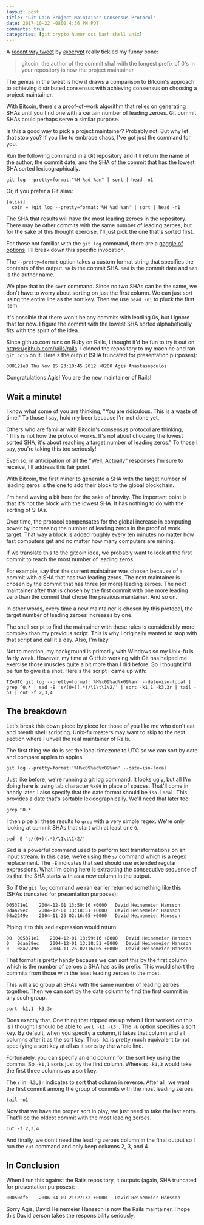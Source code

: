 ```yaml
---
layout: post
title: "Git Coin Project Maintainer Consensus Protocol"
date: 2017-10-22 -0800 4:36 PM PDT
comments: true
categories: [git crypto humor oss bash shell unix]
---
```


A [recent wry tweet](https://twitter.com/bcrypt/status/918222753500508160) by [@bcrypt](https://twitter.com/bcrypt/) really tickled my funny bone:

> gitcoin: the author of the commit sha1 with the longest prefix of 0's in your repository is now the project maintainer

The genius in the tweet is how it draws a comparison to Bitcoin's approach to achieving distributed consensus with achieving consensus on choosing a project maintainer.

With Bitcoin, there's a proof-of-work algorithm that relies on generating SHAs until you find one with a certain number of leading zeroes. Git commit SHAs could perhaps serve a similar purpose.

Is this a good way to pick a project maintainer? Probably not. But why let that stop you? If you like to embrace chaos, I've got just the command for you.

Run the following command in a Git repository and it'll return the name of the author, the commit date, and the SHA of the commit that has the lowest SHA sorted lexicographically.

```
git log --pretty=format:"%H %ad %an" | sort | head -n1
```

Or, if you prefer a Git alias:

```
[alias]
  coin = !git log --pretty=format:'%H %ad %an' | sort | head -n1
```

The SHA that results will have the most leading zeroes in the repository. There may be other commits with the same number of leading zeroes, but for the sake of this thought exercise, I'll just pick the one that's sorted first.

For those not familiar with the `git log` command, there are a [gaggle of options](https://git-scm.com/docs/git-log). I'll break down this specific invocation.

The `--pretty=format` option takes a custom format string that specifies the contents of the output. `%H` is the commit SHA. `%ad` is the commit date and `%an` is the author name.

We pipe that to the `sort` command. Since no two SHAs can be the same, we don't have to worry about sorting on just the first column. We can just sort using the entire line as the sort key. Then we use `head -n1` to pluck the first item.

It's possible that there won't be any commits with leading 0s, but I ignore that for now. I figure the commit with the lowest SHA sorted alphabetically fits with the spirit of the idea.

Since github.com runs on Ruby on Rails, I thought it'd be fun to try it out on https://github.com/rails/rails. I cloned the repository to my machine and ran `git coin` on it. Here's the output (SHA truncated for presentation purposes):

```
000121e8 Thu Nov 15 23:10:45 2012 +0200 Agis Anastasopoulos
```

Congratulations Agis! You are the new maintainer of Rails!

## Wait a minute!

I know what some of you are thinking, "You are ridiculous. This is a waste of time." To those I say, hold my beer because I'm not done yet.

Others who are familiar with Bitcoin's consensus protocol are thinking, "This is not how the protocol works. It's not about choosing the lowest sorted SHA, it's about reaching a target number of leading zeros." To those I say, you're taking this too seriously!

Even so, in anticipation of all the ["Well, Actually"](http://tirania.org/blog/archive/2011/Feb-17.html) responses I'm sure to receive, I'll address this fair point.

With Bitcoin, the first miner to generate a SHA with the target number of leading zeros is the one to add their block to the global blockchain.

I'm hand waving a bit here for the sake of brevity. The important point is that it's not the block with the lowest SHA. It has nothing to do with the sorting of SHAs.

Over time, the protocol compensates for the global increase in computing power by increasing the number of leading zeros in the proof of work target. That way a block is added roughly every ten minutes no matter how fast computers get and no matter how many computers are mining.

If we translate this to the gitcoin idea, we probably want to look at the first commit to reach the most number of leading zeros.

For example, say that the current maintainer was chosen because of a commit with a SHA that has two leading zeros. The next maintainer is chosen by the commit that has three (or more) leading zeroes. The next maintainer after that is chosen by the first commit with one more leading zero than the commit that chose the previous maintainer. And so on.

In other words, every time a new maintainer is chosen by this protocol, the target number of leading zeroes increases by one.

The shell script to find the maintainer with these rules is considerably more complex than my previous script. This is why I originally wanted to stop with that script and call it a day. Also, I'm lazy.

Not to mention, my background is primarily with Windows so my Unix-fu is fairly weak. However, my time at GitHub working with Git has helped me exercise those muscles quite a bit more than I did before. So I thought it'd be fun to give it a shot. Here's the script I came up with:

`TZ=UTC git log --pretty=format:'%H%x09%ad%x09%an' --date=iso-local | grep ^0.* | sed -E 's/(0+)(.*)/\1\t\1\2/' | sort -k1,1 -k3,3r | tail -n1 | cut -f 2,3,4`

## The breakdown

Let's break this down piece by piece for those of you like me who don't eat and breath shell scripting. Unix-fu masters may want to skip to the next section where I unveil the real maintainer of Rails.

The first thing we do is set the local timezone to UTC so we can sort by date and compare apples to apples.

`git log --pretty=format:'%H%x09%ad%x09%an' --date=iso-local`

Just like before, we're running a git log command. It looks ugly, but all I'm doing here is using tab character `%x09` in place of spaces. That'll come
in handy later. I also specify that the date format should be `iso-local`. This provides a date that's sortable lexicographically. We'll need that later too.

`grep ^0.*`

I then pipe all these results to `grep` with a very simple regex. We're only looking at commit SHAs that start with at least one `0`.

`sed -E 's/(0+)(.*)/\1\t\1\2/' `

Sed is a powerful command used to perform text transformations on an input stream. In this case, we're using the `s/` command which is a regex replacement. The `-E` indicates that sed should use extended regular expressions. What I'm doing here is extracting the consecutive sequence of `0`s that the SHA starts with as a new column in the output.

So if the `git log` command we ran earlier returned something like this (SHAs truncated for presentation purposes):

```
005371e1	2004-12-01 13:59:16 +0000	David Heinemeier Hansson
0daa29ec	2004-12-01 13:18:51 +0000	David Heinemeier Hansson
08a2249e	2004-11-26 02:16:05 +0000	David Heinemeier Hansson
```

Piping it to this sed expression would return:

```
00	005371e1	2004-12-01 13:59:16 +0000	David Heinemeier Hansson
0	0daa29ec	2004-12-01 13:18:51 +0000	David Heinemeier Hansson
0	08a2249e	2004-11-26 02:16:05 +0000	David Heinemeier Hansson
```

That format is pretty handy because we can sort this by the first column which is the number of zeroes a SHA has as its prefix. This would short the commits from those with the least leading zeroes to the most.

This will also group all SHAs with the same number of leading zeroes together. Then we can sort by the date column to find the first commit in any such group.

`sort -k1,1 -k3,3r`

Does exactly that. One thing that tripped me up when I first worked on this is I thought I should be able to `sort -k1 -k3r`. The `-k` option specifies a sort key. By default, when you specify a column, it takes that column and all columns after it as the sort key. Thus `-k1` is pretty much equivalent to not specifying a sort key at all as it sorts by the whole line.

Fortunately, you can specify an end column for the sort key using the comma. So `-k1,1` sorts just by the first column. Whereas `-k1,3` would take the first three columns as a sort key.

The `r` in `-k3,3r` indicates to sort that column in reverse. After all, we want the first commit among the group of commits with the most leading zeroes.

`tail -n1`

Now that we have the proper sort in play, we just need to take the last entry. That'll be the oldest commit with the most leading zeroes.

`cut -f 2,3,4`

And finally, we don't need the leading zeroes column in the final output so I run the `cut` command and only keep columns 2, 3, and 4.

## In Conclusion

When I run this against the Rails repository, it outputs (again, SHA truncated for presentation purposes):

```
00050dfe	2006-04-09 21:27:32 +0000	David Heinemeier Hansson
```
Sorry Agis, David Heinemeier Hansson is now the Rails maintainer. I hope this David person takes the responsibility seriously.
